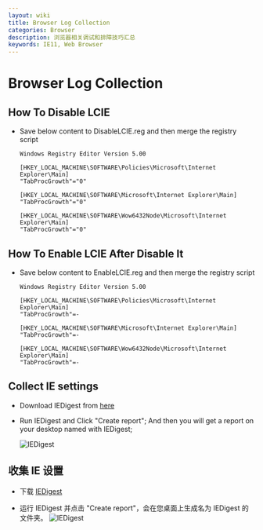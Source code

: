 ```yaml
---
layout: wiki
title: Browser Log Collection
categories: Browser
description: 浏览器相关调试和排障技巧汇总
keywords: IE11, Web Browser
---
```


# Browser Log Collection

## How To Disable LCIE

- Save below content to DisableLCIE.reg and then merge the registry script

  ```REG
  Windows Registry Editor Version 5.00

  [HKEY_LOCAL_MACHINE\SOFTWARE\Policies\Microsoft\Internet Explorer\Main]
  "TabProcGrowth"="0"

  [HKEY_LOCAL_MACHINE\SOFTWARE\Microsoft\Internet Explorer\Main]
  "TabProcGrowth"="0"

  [HKEY_LOCAL_MACHINE\SOFTWARE\Wow6432Node\Microsoft\Internet Explorer\Main]
  "TabProcGrowth"="0"
  ```

## How To Enable LCIE After Disable It

- Save below content to EnableLCIE.reg and then merge the registry script

  ```REG
  Windows Registry Editor Version 5.00

  [HKEY_LOCAL_MACHINE\SOFTWARE\Policies\Microsoft\Internet Explorer\Main]
  "TabProcGrowth"=-

  [HKEY_LOCAL_MACHINE\SOFTWARE\Microsoft\Internet Explorer\Main]
  "TabProcGrowth"=-

  [HKEY_LOCAL_MACHINE\SOFTWARE\Wow6432Node\Microsoft\Internet Explorer\Main]
  "TabProcGrowth"=-
  ```

## Collect IE settings

- Download IEDigest from [here](https://aka.ms/iedigest)

- Run IEDigest and Click "Create report"; And then you will get a report on your desktop named with IEDigest;

  ![IEDigest](https://crushonme-1256821258.cos.ap-shanghai.myqcloud.com/IEDigest.png)

## 收集 IE 设置

- 下载 [IEDigest](https://aka.ms/iedigest)

- 运行 IEDigest 并点击 "Create report"，会在您桌面上生成名为 IEDigest 的文件夹。
  ![IEDigest](https://crushonme-1256821258.cos.ap-shanghai.myqcloud.com/IEDigest.png)
